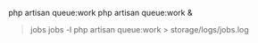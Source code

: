 php artisan queue:work
php artisan queue:work &
>jobs
>jobs -l
php artisan queue:work > storage/logs/jobs.log

